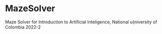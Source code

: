 # MazeSolver
Maze Solver for Introduction to Artificial Inteligence, National u{niversity of Colombia 2022-2
